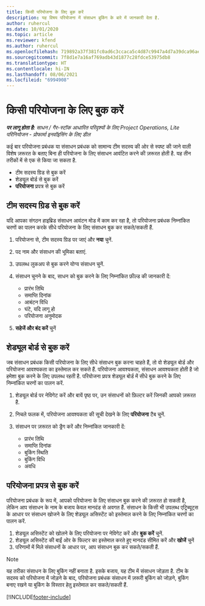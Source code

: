 ```yaml
---
title: किसी परियोजना के लिए बुक करें
description: यह विषय परियोजना में संसाधन बुकिंग के बारे में जानकारी देता है.
author: ruhercul
ms.date: 10/01/2020
ms.topic: article
ms.reviewer: kfend
ms.author: ruhercul
ms.openlocfilehash: 719892a37f381fc0ad6c3ccaca5c4d87c9947a4d7a39dca96aef464d04a71af0
ms.sourcegitcommit: 7f8d1e7a16af769adb43d1877c28fdce53975db8
ms.translationtype: HT
ms.contentlocale: hi-IN
ms.lasthandoff: 08/06/2021
ms.locfileid: "6994908"
---
```

# <a name="book-to-a-project"></a>किसी परियोजना के लिए बुक करें

_**पर लागू होता है:** साधन / गैर-स्टॉक आधारित परिदृश्यों के लिए Project Operations, Lite परिनियोजन - प्रोफार्मा इनवॉइसिंग के लिए डील_

कई बार परियोजना प्रबंधक या संसाधन प्रबंधक को सामान्य टीम सदस्य की ओर से स्पष्ट की जाने वाली विशेष ज़रूरत के बताए बिना ही परियोजना के लिए संसाधन आवंटित करने की ज़रूरत होती है. यह तीन तरीकों में से एक से किया जा सकता है.

- टीम सदस्य ग्रिड से बुक करें
- शेड्यूल बोर्ड से बुक करें
- **परियोजना** प्रपत्र से बुक करें

## <a name="book-from-the-team-member-grid"></a>टीम सदस्य ग्रिड से बुक करें

यदि आपका संगठन हाइब्रिड संसाधन आवंटन मोड में काम कर रहा है, तो परियोजना प्रबंधक निम्नांकित चरणों का पालन करके सीधे परियोजना के लिए संसाधन बुक कर सकते/सकती हैं.

1. परियोजना से, टीम सदस्य ग्रिड पर जाएं और **नया** चुनें.
2. पद नाम और संसाधन की भूमिका बताएं.
3. उपलब्ध लुकअप से बुक करने योग्य संसाधन चुनें.
4. संसाधन चुनने के बाद, साधन को बुक करने के लिए निम्नांकित फ़ील्ड की जानकारी दें:

    - प्रारंभ तिथि
    - समाप्ति दिनांक
    - आबंटन विधि
    - घंटे, यदि लागू हो
    - परियोजना अनुमोदक

6. **सहेजें और बंद करें** चुनें

## <a name="book-from-the-schedule-board"></a>शेड्यूल बोर्ड से बुक करें

जब संसाधन प्रबंधक किसी परियोजना के लिए सीधे संसाधन बुक करना चाहते हैं, तो वो शेड्यूल बोर्ड और परियोजना आवश्यकता का इस्तेमाल कर सकते हैं. परियोजना आवश्यकता, संसाधन आवश्यकता होती है जो हमेशा बुक करने के लिए उपलब्ध रहती है. परियोजना प्रपत्र शेड्यूल बोर्ड में सीधे बुक करने के लिए निम्नांकित चरणों का पालन करें.

1. शेड्यूल बोर्ड पर नेविगेट करें और बायें पृष्ठ पर, उन संसाधनों को फ़िल्टर करें जिनकी आपको ज़रूरत है.
2. निचले फलक में, परियोजना आवश्यकता की सूची देखने के लिए **परियोजना** टैब चुनें.
3. संसाधन पर ज़रूरत को ड्रैग करें और निम्नांकित जानकारी दें:

    - प्रारंभ तिथि
    - समाप्ति दिनांक
    - बुकिंग स्थिति
    - बुकिंग विधि
    - अवधि

## <a name="book-from-the-project-form"></a>परियोजना प्रपत्र से बुक करें

परियोजना प्रबंधक के रूप में, आपको परियोजना के लिए संसाधन बुक करने की ज़रूरत हो सकती है, लेकिन आप संसाधन के नाम के बजाय केवल मानदंड से अवगत हैं. संसाधन के किसी भी उपलब्ध एट्रिब्यूट्स के आधार पर संसाधन खोजने के लिए शेड्यूल असिस्टेंट को इस्तेमाल करने के लिए निम्नांकित चरणों का पालन करें. 

1. शेड्यूल असिस्टेंट को खोलने के लिए परियोजना पर नेविगेट करें और **बुक करें** चुनें.
2. शेड्यूल असिस्टेंट की बाईं ओर के फिल्टर का इस्तेमाल करते हुए मानदंड सीमित करें और **खोजें** चुनें
3. परिणामों में मिले संसाधनों के आधार पर, आप संसाधन बुक कर सकते/सकती हैं.

> [!NOTE]
> यह तरीका संसाधन के लिए बुकिंग नहीं बनाता है. इसके बजाय, यह टीम में संसाधन जोड़ता है. टीम के सदस्य को परियोजना में जोड़ने के बाद, परियोजना प्रबंधक संसाधन में ज़रूरी बुकिंग को जोड़ने, बुकिंग बनाए रखने या बुकिंग के विस्तार हेतु इस्तेमाल कर सकते/सकती हैं.


[!INCLUDE[footer-include](../includes/footer-banner.md)]